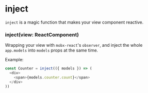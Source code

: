 # inject

`inject` is a magic function that makes your view component reactive.

### inject(view: ReactComponent)

Wrapping your view with `mobx-react`'s `observer`, and inject the whole `app.models` into `models` props at the same time.

Example:

```js
const Counter = inject(({ models }) => (
  <div>
    <span>{models.counter.count}</span>
  </div>
))
```

